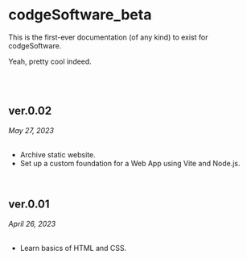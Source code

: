 # codgeSoftware_beta
This is the first-ever documentation (of any kind) to exist for codgeSoftware.

Yeah, pretty cool indeed.

<br>
<br>

<h2> ver.0.02 </h2>
<i>May 27, 2023</i>
<br>
<br>
<ul>
  <li>Archive static website.</li>
  <li>Set up a custom foundation for a Web App using Vite and Node.js.</li>
</ul>


<br>


<h2> ver.0.01 </h2>
<i>April 26, 2023</i>
<br>
<br>
<ul>
  <li>Learn basics of HTML and CSS.</li>
</ul>


